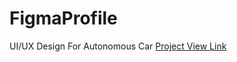 # FigmaProfile


UI/UX Design For Autonomous Car [Project View Link](https://www.figma.com/file/LxVkycssupnEvJnBzFldiT/Autonomus-Car?type=design&node-id=0-1&mode=design&t=RF1iBuNnbMb14CZQ-0)
